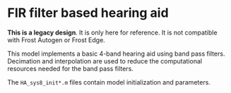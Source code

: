 # FIR filter based hearing aid
**This is a legacy design**. It is only here for reference. It is not compatible with Frost Autogen or Frost Edge.

This model implements a basic 4-band hearing aid using band pass filters. Decimation and interpolation are used to reduce the computational resources needed for the band pass filters. 

The `HA_sys8_init*.m` files contain model initialization and parameters. 